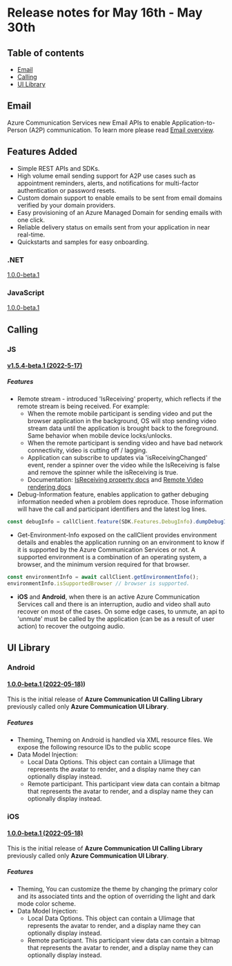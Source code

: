 # Release notes for May 16th - May 30th

## Table of contents

* [Email](#email)
* [Calling](#calling)
* [UI Library](#ui-library)

## Email
Azure Communication Services new Email APIs to enable Application-to-Person (A2P) communication. 
To learn more please read [Email overview](https://docs.microsoft.com/azure/communication-services/concepts/email/email-overview).

## Features Added
- Simple REST APIs and SDKs.
- High volume email sending support for A2P use cases such as appointment reminders, alerts, and notifications for multi-factor authentication or password resets.
- Custom domain support to enable emails to be sent from email domains verified by your domain providers.
- Easy provisioning of an Azure Managed Domain for sending emails with one click.
- Reliable delivery status on emails sent from your application in near real-time.
- Quickstarts and samples for easy onboarding.

### .NET
[1.0.0-beta.1](https://github.com/Azure/azure-sdk-for-net/blob/main/sdk/communication/Azure.Communication.Email/CHANGELOG.md)

### JavaScript
[1.0.0-beta.1]( https://github.com/Azure/azure-sdk-for-js/blob/main/sdk/communication/communication-email/CHANGELOG.md)

## Calling

### JS
#### [v1.5.4-beta.1 (2022-5-17)](https://github.com/Azure/Communication/blob/master/releasenotes/acs-javascript-calling-library-release-notes.md#v154-beta1-2022-5-17)

##### Features
- Remote stream - introduced 'IsReceiving' property, which reflects if the remote stream is being received. For example: 
    * When the remote mobile participant is sending video and put the browser application in the background, OS will stop sending video stream data until the application is brought back to the foreground. Same behavior when mobile device locks/unlocks.
    * When the remote participant is sending video and have bad network connectivity, video is cutting off / lagging.
    * Application can subscribe to updates via 'isReceivingChanged' event, render a spinner over the video while the IsReceiving is false and remove the spinner while the isReceiving is true.
    * Documentation: [IsReceiving property docs](https://docs.microsoft.com/en-us/azure/communication-services/how-tos/calling-sdk/manage-video?pivots=platform-web#remote-video-stream-properties) and [Remote Video rendering docs](https://docs.microsoft.com/en-us/azure/communication-services/how-tos/calling-sdk/manage-video?pivots=platform-web#render-remote-participant-video-streams)
- Debug-Information feature, enables application to gather debuging information needed when a problem does reproduce. Those information will have the call and participant identifiers and the latest log lines.
```js
const debugInfo = callClient.feature(SDK.Features.DebugInfo).dumpDebugInfo();
```
- Get-Environment-Info exposed on the callClient provides environment details and enables the application running on an environment to know if it is supported by the Azure Communication Services or not. A supported environment is a combination of an operating system, a browser, and the minimum version required for that browser.
```js
const environmentInfo = await callClient.getEnvironmentInfo();
environmentInfo.isSupportedBrowser // browser is supported.
```
- **iOS** and **Android**, when there is an active Azure Communication Services call and there is an interruption, audio and video shall auto recover on most of the cases. On some edge cases, to unmute, an api to 'unmute' must be called by the application (can be as a result of user action) to recover the outgoing audio.

## UI Library

### Android

#### [1.0.0-beta.1 (2022-05-18)](https://github.com/Azure/communication-ui-library-android/blob/main/docs/CHANGELOG_UI_CALLING.md))
This is the initial release of **Azure Communication UI Calling Library** previously called only **Azure Communication UI Library**.

##### Features
- Theming, Theming on Android is handled via XML resource files. We expose the following resource IDs to the public scope
- Data Model Injection:
   - Local Data Options. This object can contain a UIimage that represents the avatar to render, and a display name they can optionally display instead.
   - Remote participant. This participant view data can contain a bitmap that represents the avatar to render, and a display name they can optionally display instead.

### iOS

#### [1.0.0-beta.1 (2022-05-18)](https://github.com/Azure/communication-ui-library-ios/blob/main/AzureCommunicationUI/sdk/AzureCommunicationUICalling/CHANGELOG.md#100-beta1-2022-05-18)
This is the initial release of **Azure Communication UI Calling Library** previously called only **Azure Communication UI Library**.

##### Features
- Theming, You can customize the theme by changing the primary color and its associated tints and the option of overriding the light and dark mode color scheme.
- Data Model Injection:
   - Local Data Options. This object can contain a UIimage that represents the avatar to render, and a display name they can optionally display instead.
   - Remote participant. This participant view data can contain a bitmap that represents the avatar to render, and a display name they can optionally display instead.


